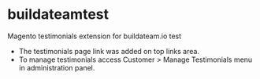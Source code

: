 # buildateamtest
Magento testimonials extension for buildateam.io test

* The testimonials page link was added on top links area.
* To manage testimonials access Customer > Manage Testimonials menu in administration panel.
